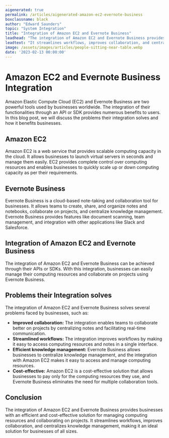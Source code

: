 ```yaml
---
aigenerated: true
permalink: /articles/aigenerated-amazon-ec2-evernote-business
boxclassname: black
author: "Edward Saunders"
topic: "System Integration"
title: "Integration of Amazon EC2 and Evernote Business"
leadhead: "The integration of Amazon EC2 and Evernote Business provides businesses with an efficient and cost-effective solution for managing computing resources and collaborating on projects"
leadtext: "It streamlines workflows, improves collaboration, and centralizes knowledge management, making it an ideal solution for businesses of all sizes."
image: /assets/images/articles/people-sitting-near-table.webp
date: '2023-02-13 00:00:00'
---
```

<div class="arttext">	<h1>Amazon EC2 and Evernote Business Integration</h1>
	<p>Amazon Elastic Compute Cloud (EC2) and Evernote Business are two powerful tools used by businesses worldwide. The integration of their functionalities through an API or SDK provides numerous benefits to users. In this blog post, we will discuss the problems their integration solves and how it benefits businesses.</p>
	<h2>Amazon EC2</h2>
	<p>Amazon EC2 is a web service that provides scalable computing capacity in the cloud. It allows businesses to launch virtual servers in seconds and manage them easily. EC2 provides complete control over computing resources and enables businesses to quickly scale up or down computing capacity as per their requirements.</p>
	<h2>Evernote Business</h2>
	<p>Evernote Business is a cloud-based note-taking and collaboration tool for businesses. It allows teams to create, share, and organize notes and notebooks, collaborate on projects, and centralize knowledge management. Evernote Business provides features like document scanning, team management, and integration with other applications like Slack and Salesforce.</p>
	<h2>Integration of Amazon EC2 and Evernote Business</h2>
	<p>The integration of Amazon EC2 and Evernote Business can be achieved through their APIs or SDKs. With this integration, businesses can easily manage their computing resources and collaborate on projects using Evernote Business.</p>
	<h2>Problems their Integration solves</h2>
	<p>The integration of Amazon EC2 and Evernote Business solves several problems faced by businesses, such as:</p>
	<ul>
		<li><strong>Improved collaboration:</strong> The integration enables teams to collaborate better on projects by centralizing notes and facilitating real-time communication.</li>
		<li><strong>Streamlined workflows:</strong> The integration improves workflows by making it easy to access computing resources and notes in a single interface.</li>
		<li><strong>Efficient knowledge management:</strong> Evernote Business allows businesses to centralize knowledge management, and the integration with Amazon EC2 makes it easy to access and manage computing resources.</li>
		<li><strong>Cost-effective:</strong> Amazon EC2 is a cost-effective solution that allows businesses to pay only for the computing resources they use, and Evernote Business eliminates the need for multiple collaboration tools.</li>
	</ul>
	<h2>Conclusion</h2>
	<p>The integration of Amazon EC2 and Evernote Business provides businesses with an efficient and cost-effective solution for managing computing resources and collaborating on projects. It streamlines workflows, improves collaboration, and centralizes knowledge management, making it an ideal solution for businesses of all sizes.</p>
</div>